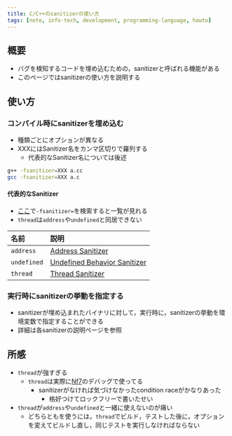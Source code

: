 ```yaml
---
title: C/C++のsanitizerの使い方
tags: [note, info-tech, development, programming-language, howto]
---
```


## 概要
- バグを検知するコードを埋め込むための，sanitizerと呼ばれる機能がある
- このページではsanitizerの使い方を説明する

## 使い方

### コンパイル時にsanitizerを埋め込む
- 種類ごとにオプションが異なる
- XXXにはSanitizer名をカンマ区切りで羅列する
	- 代表的なSanitizer名については後述

```bash
g++ -fsanitizer=XXX a.cc
gcc -fsanitizer=XXX a.c
```

#### 代表的なSanitizer
- [ここ](https://gcc.gnu.org/onlinedocs/gcc/Instrumentation-Options.html)で`-fsanitizer=`を検索すると一覧が見れる
- `thread`は`address`や`undefined`と同居できない

|名前|説明|
|:--|:--|
|`address`|[Address Sanitizer](https://github.com/google/sanitizers/wiki/AddressSanitizer)|
|`undefined`|[Undefined Behavior Sanitizer](https://clang.llvm.org/docs/UndefinedBehaviorSanitizer.html)|
|`thread`|[Thread Sanitizer](https://github.com/google/sanitizers/wiki#threadsanitizer)|

### 実行時にsanitizerの挙動を指定する
- sanitizerが埋め込まれたバイナリに対して，実行時に，sanitizerの挙動を環境変数で指定することができる
- 詳細は各sanitizerの説明ページを参照

## 所感
- `thread`が強すぎる
	- `thread`は実際に[Nf7](https://git.falsy.cat/nf7/nf7)のデバッグで使ってる
		- sanitizerがなければ気づけなかったcondition raceがかなりあった
			- 格好つけてロックフリーで書いたせい
- `thread`が`address`や`undefined`と一緒に使えないのが痛い
	- どちらともを使うには，`thread`でビルド，テストした後に，オプションを変えてビルドし直し，同じテストを実行しなければならない